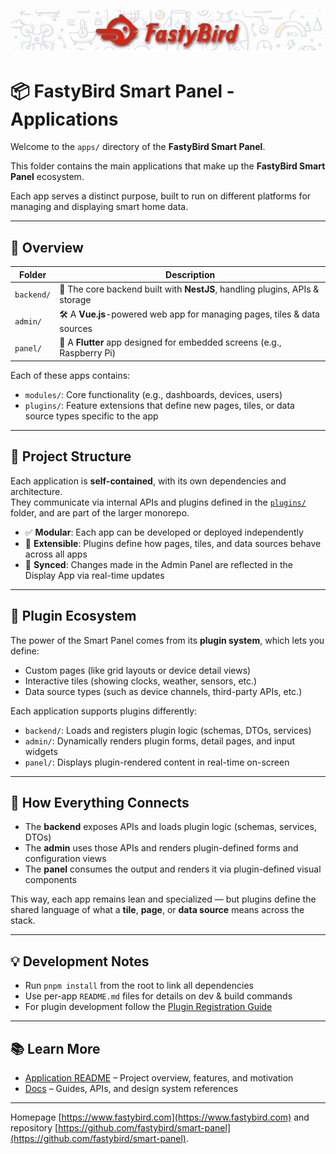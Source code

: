 <p align="center">
	<img src="https://github.com/fastybird/.github/blob/main/assets/repo_title.png?raw=true" alt="FastyBird"/>
</p>

# 📦 FastyBird Smart Panel - Applications

Welcome to the `apps/` directory of the **FastyBird Smart Panel**.

This folder contains the main applications that make up the **FastyBird Smart Panel** ecosystem.

Each app serves a distinct purpose, built to run on different platforms for managing and displaying smart home data.

---

## 📂 Overview

| Folder     | Description                                                                 |
|------------|-----------------------------------------------------------------------------|
| `backend/` | 🧠 The core backend built with **NestJS**, handling plugins, APIs & storage |
| `admin/`   | 🛠️ A **Vue.js**-powered web app for managing pages, tiles & data sources     |
| `panel/`   | 📱 A **Flutter** app designed for embedded screens (e.g., Raspberry Pi)      |

Each of these apps contains:

- `modules/`: Core functionality (e.g., dashboards, devices, users)
- `plugins/`: Feature extensions that define new pages, tiles, or data source types specific to the app

---

## 🧭 Project Structure

Each application is **self-contained**, with its own dependencies and architecture.  
They communicate via internal APIs and plugins defined in the [`plugins/`](../plugins/) folder, and are part of the larger monorepo.

- ✅ **Modular**: Each app can be developed or deployed independently
- 🔌 **Extensible**: Plugins define how pages, tiles, and data sources behave across all apps
- 🔄 **Synced**: Changes made in the Admin Panel are reflected in the Display App via real-time updates

---

## 🧩 Plugin Ecosystem

The power of the Smart Panel comes from its **plugin system**, which lets you define:
- Custom pages (like grid layouts or device detail views)
- Interactive tiles (showing clocks, weather, sensors, etc.)
- Data source types (such as device channels, third-party APIs, etc.)

Each application supports plugins differently:
- `backend/`: Loads and registers plugin logic (schemas, DTOs, services)
- `admin/`: Dynamically renders plugin forms, detail pages, and input widgets
- `panel/`: Displays plugin-rendered content in real-time on-screen

---

## 🔄 How Everything Connects

- The **backend** exposes APIs and loads plugin logic (schemas, services, DTOs)
- The **admin** uses those APIs and renders plugin-defined forms and configuration views
- The **panel** consumes the output and renders it via plugin-defined visual components

This way, each app remains lean and specialized — but plugins define the shared language of what a **tile**, **page**, or **data source** means across the stack.

---

## 💡 Development Notes

- Run `pnpm install` from the root to link all dependencies
- Use per-app `README.md` files for details on dev & build commands
- For plugin development follow the [Plugin Registration Guide](../docs/plugins.md)

---

## 📚 Learn More

- [Application README](../README.md) – Project overview, features, and motivation
- [Docs](../docs/) – Guides, APIs, and design system references

***
Homepage [https://www.fastybird.com](https://www.fastybird.com) and repository [https://github.com/fastybird/smart-panel](https://github.com/fastybird/smart-panel).
